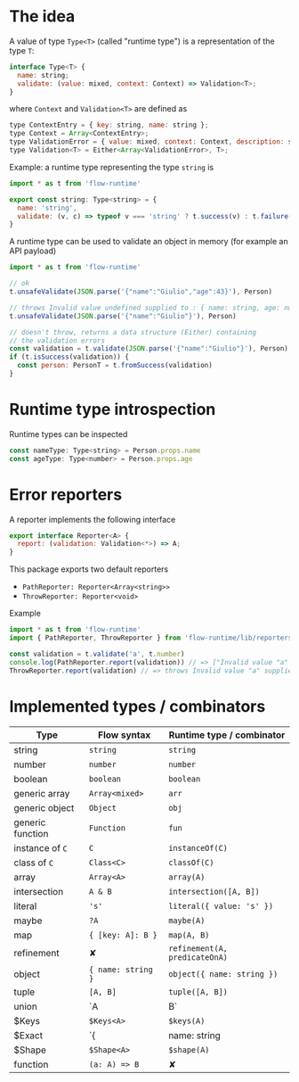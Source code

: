 # The idea

A value of type `Type<T>` (called "runtime type") is a representation of the type `T`:

```js
interface Type<T> {
  name: string;
  validate: (value: mixed, context: Context) => Validation<T>;
}
```

where `Context` and `Validation<T>` are defined as

```js
type ContextEntry = { key: string, name: string };
type Context = Array<ContextEntry>;
type ValidationError = { value: mixed, context: Context, description: string };
type Validation<T> = Either<Array<ValidationError>, T>;
```

Example: a runtime type representing the type `string` is

```js
import * as t from 'flow-runtime'

export const string: Type<string> = {
  name: 'string',
  validate: (v, c) => typeof v === 'string' ? t.success(v) : t.failure(v, c)
}
```

A runtime type can be used to validate an object in memory (for example an API payload)

```js
import * as t from 'flow-runtime'

// ok
t.unsafeValidate(JSON.parse('{"name":"Giulio","age":43}'), Person)

// throws Invalid value undefined supplied to : { name: string, age: number }/age: number
t.unsafeValidate(JSON.parse('{"name":"Giulio"}'), Person)

// doesn't throw, returns a data structure (Either) containing
// the validation errors
const validation = t.validate(JSON.parse('{"name":"Giulio"}'), Person)
if (t.isSuccess(validation)) {
  const person: PersonT = t.fromSuccess(validation)
}
```

# Runtime type introspection

Runtime types can be inspected

```js
const nameType: Type<string> = Person.props.name
const ageType: Type<number> = Person.props.age
```

# Error reporters

A reporter implements the following interface

```js
export interface Reporter<A> {
  report: (validation: Validation<*>) => A;
}
```

This package exports two default reporters

- `PathReporter: Reporter<Array<string>>`
- `ThrowReporter: Reporter<void>`

Example

```js
import * as t from 'flow-runtime'
import { PathReporter, ThrowReporter } from 'flow-runtime/lib/reporters/default'

const validation = t.validate('a', t.number)
console.log(PathReporter.report(validation)) // => ["Invalid value "a" supplied to : number"]
ThrowReporter.report(validation) // => throws Invalid value "a" supplied to : number
```

# Implemented types / combinators

| Type | Flow syntax | Runtime type / combinator |
|------|-------|-------------|
| string | `string` | `string` |
| number | `number` | `number` |
| boolean | `boolean` | `boolean` |
| generic array | `Array<mixed>` | `arr` |
| generic object | `Object` | `obj` |
| generic function | `Function` | `fun` |
| instance of `C` | `C` | `instanceOf(C)` |
| class of `C` | `Class<C>` | `classOf(C)` |
| array | `Array<A>` | `array(A)` |
| intersection | `A & B` | `intersection([A, B])` |
| literal | `'s'` | `literal({ value: 's' })` |
| maybe | `?A` | `maybe(A)` |
| map | `{ [key: A]: B }` | `map(A, B)` |
| refinement | ✘ | `refinement(A, predicateOnA)` |
| object | `{ name: string }` | `object({ name: string })` |
| tuple | `[A, B]` | `tuple([A, B])` |
| union | `A | B` | `union([A, B])` |
| $Keys | `$Keys<A>` | `$keys(A)` |
| $Exact | `{| name: string |}` | `$exact({ name: string })` |
| $Shape | `$Shape<A>` | `$shape(A)` |
| function | `(a: A) => B` | ✘ |
